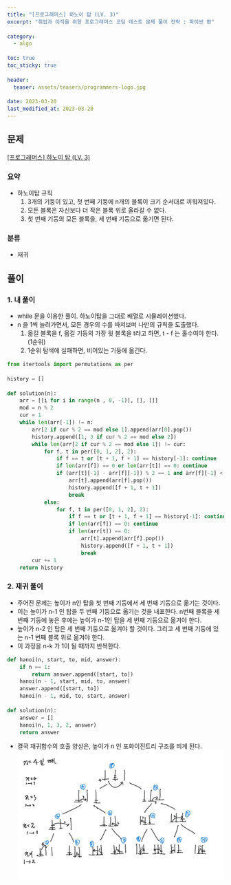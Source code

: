 ```yaml
---
title: "[프로그래머스] 하노이 탑 (LV. 3)"
excerpt: "취업과 이직을 위한 프로그래머스 코딩 테스트 문제 풀이 전략 : 파이썬 편"

category:
  - algo

toc: true
toc_sticky: true

header:
  teaser: assets/teasers/programmers-logo.jpg

date: 2023-03-20
last_modified_at: 2023-03-20
---
```


## 문제

[[프로그래머스] 하노이 탑 (LV. 3) ](https://school.programmers.co.kr/learn/courses/30/lessons/12946)

### 요약

- 하노이탑 규칙
  1. 3개의 기둥이 있고, 첫 번째 기둥에 n개의 블록이 크기 순서대로 끼워져있다.
  2. 모든 블록은 자신보다 더 작은 블록 위로 올라갈 수 없다.
  3. 첫 번째 기둥의 모든 블록을, 세 번째 기둥으로 옮기면 된다.

### 분류

- 재귀

## 풀이

### 1. 내 풀이

- while 문을 이용한 풀이. 하노이탑을 그대로 배열로 시뮬레이션했다.
- n 을 1씩 늘려가면서, 모든 경우의 수를 따져보며 나만의 규칙을 도출했다.
  1. 옮길 블록을 f, 옮길 기둥의 가장 윗 블록을 t라고 하면, t - f 는 홀수여야 한다. (1순위)
  2. 1순위 탐색에 실패하면, 비어있는 기둥에 옮긴다.

```python
from itertools import permutations as per

history = []

def solution(n):
    arr = [[i for i in range(n , 0, -1)], [], []]
    mod = n % 2
    cur = 1
    while len(arr[-1]) != n:
        arr[2 if cur % 2 == mod else 1].append(arr[0].pop())
        history.append([1, 3 if cur % 2 == mod else 2])
        while len(arr[2 if cur % 2 == mod else 1]) != cur:
            for f, t in per([0, 1, 2], 2):
                if f == t or [t + 1, f + 1] == history[-1]: continue
                if len(arr[f]) == 0 or len(arr[t]) == 0: continue
                if (arr[t][-1] - arr[f][-1]) % 2 == 1 and arr[f][-1] < arr[t][-1]:
                    arr[t].append(arr[f].pop())
                    history.append([f + 1, t + 1])
                    break
            else:
                for f, t in per([0, 1, 2], 2):
                    if f == t or [t + 1, f + 1] == history[-1]: continue
                    if len(arr[f]) == 0: continue
                    if len(arr[t]) == 0:
                        arr[t].append(arr[f].pop())
                        history.append([f + 1, t + 1])
                        break
        cur += 1
    return history
```

### 2. 재귀 풀이

- 주어진 문제는 높이가 n인 탑을 첫 번째 기둥에서 세 번째 기둥으로 옮기는 것이다.
- 이는 높이가 n-1 인 탑을 두 번째 기둥으로 옮기는 것을 내포한다. n번째 블록을 세 번째 기둥에 놓은 후에는 높이가 n-1인 탑을 세 번째 기둥으로 옮겨야 한다.
- 높이가 n-2 인 탑은 세 번째 기둥으로 옮겨야 할 것이다. 그리고 세 번째 기둥에 있는 n-1 번째 블록 위로 옮겨야 한다.
- 이 과정을 n-k 가 1이 될 때까지 반복한다.

```python
def hanoi(n, start, to, mid, answer):
    if n == 1:
        return answer.append([start, to])
    hanoi(n - 1, start, mid, to, answer)
    answer.append([start, to])
    hanoi(n - 1, mid, to, start, answer)

def solution(n):
    answer = []
    hanoi(n, 1, 3, 2, answer)
    return answer
```

- 결국 재귀함수의 호출 양상은, 높이가 n 인 포화이진트리 구조를 띄게 된다.
  ![image](/assets/images/algo-pro-12946-0.jpg)

